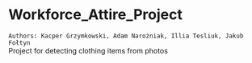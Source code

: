 # Workforce_Attire_Project
`Authors: Kacper Grzymkowski, Adam Narożniak, Illia Tesliuk, Jakub Fołtyn`     
Project for detecting clothing items from photos

